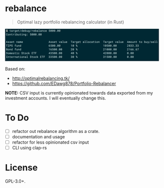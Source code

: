 rebalance
=========

> Optimal lazy portfolio rebalancing calculator (in Rust)

![](./screenshot.png)

Based on:

- http://optimalrebalancing.tk/
- https://github.com/EDawg878/Portfolio-Rebalancer

**NOTE:** CSV input is currently opinionated towards data exported from my investment accounts. I will eventually change this.

To Do
=====

- [ ] refactor out rebalance algorithm as a crate.
- [ ] documentation and usage
- [ ] refactor for less opinionated csv input
- [ ] CLI using clap-rs

License
=======

GPL-3.0+.

